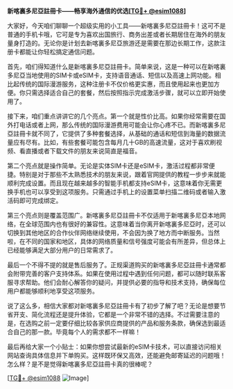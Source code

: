 **新喀裏多尼亞註冊卡——畅享海外通信的优选[[TG💪+ @esim1088](https://t.me/s/esim1088)]**

大家好，今天咱们聊聊一个超级实用的小工具——新喀裏多尼亞註冊卡！这可不是普通的手机卡哦，它可是专为喜欢出国旅行、商务出差或者长期居住在海外的朋友量身打造的。无论你是计划去新喀裏多尼亞旅游还是需要在那边长期工作，这款注册卡都能让你轻松搞定通信问题。

首先，咱们得知道什么是新喀裏多尼亞註冊卡。简单来说，这是一种可以在新喀裏多尼亞当地使用的SIM卡或eSIM卡，支持语音通话、短信以及高速上网功能。相比起传统的国际漫游服务，这种注册卡不仅价格更实惠，而且使用起来也更加方便。你只需选择适合自己的套餐，然后按照指示完成激活步骤，就可以立即开始使用了。

接下来，咱们重点讲讲它的几个亮点。第一个就是性价比高。如果你经常需要在国外打电话或者上网，那么传统的国际漫游费用可能会让你心疼不已。而新喀裏多尼亞註冊卡就不同了，它提供了多种套餐选择，从基础的通话和短信到海量的数据流量应有尽有。比如，有些套餐可能包含每月几十GB的高速流量，这对于喜欢刷视频、看直播或者下载文件的朋友来说简直是福音。

第二个亮点就是操作简单。无论是实体SIM卡还是eSIM卡，激活过程都非常便捷。特别是对于那些不太熟悉技术的朋友来说，跟着官网提供的教程一步步来就能顺利完成设置。而且现在越来越多的智能手机都支持eSIM卡，这意味着你无需更换手机也可以享受到这项服务。只需通过手机上的设置菜单扫描二维码或者输入激活码即可完成绑定。

第三个亮点则是覆盖范围广。新喀裏多尼亞註冊卡不仅适用于新喀裏多尼亞本地网络，在全球范围内也有很好的兼容性。这意味着当你离开新喀裏多尼亞时，还可以切换到其他地区的合作伙伴网络继续使用，不会因为换了地方而中断服务。当然啦，在不同的国家和地区，具体的网络质量和信号强度可能会有所差异，但总体上已经能够满足大部分用户的日常需求了。

最后一个不得不提的就是售后服务了。正规渠道购买的新喀裏多尼亞註冊卡通常都会附带完善的客户支持体系。如果在使用过程中遇到任何问题，都可以随时联系客服寻求帮助。他们会耐心解答你的疑问，并提供必要的指导和技术支持，确保每位用户都能够顺利地享受这项服务。

说了这么多，相信大家都对新喀裏多尼亞註冊卡有了初步了解了吧？无论是想要节省开支、简化流程还是提升体验，它都是一个非常不错的选择。不过需要注意的是，在选购之前一定要仔细比较各家供应商提供的产品和服务条款，确保选到最适合自己的那一款。毕竟每个人的需求都不一样嘛！

最后再给大家一个小贴士：如果你想尝试最新的eSIM卡技术，可以直接访问相关网站查询具体信息并下单购买。这样既环保又高效，还能避免邮寄延迟的问题哦！怎么样？是不是觉得新喀裏多尼亞註冊卡真的很棒呢？

[[TG💪+ @esim1088](https://t.me/s/esim1088) ![Image](https://i.postimg.cc/4NQfJmqS/Snipaste-2025-05-13-00-14-12.png)]